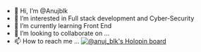- 👋 Hi, I’m @Anujblk
- 👀 I’m interested in Full stack development and Cyber-Security
- 🌱 I’m currently learning Front End
- 💞️ I’m looking to collaborate on ...
- 📫 How to reach me ...
[![@anuj_blk's Holopin board](https://holopin.me/anuj_blk)](https://holopin.io/@anuj_blk)

<!---
Anujblk is a ✨ special ✨ repository because its `README.md` (this file) appears on your GitHub profile.
You can click the Preview link to take a look at your changes.
--->

